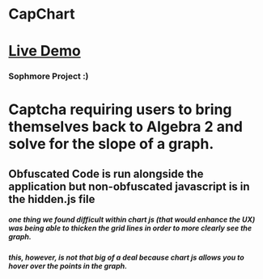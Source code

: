 # CapChart
# [Live Demo](https://joemmalatesta.github.io/CapChart/)
### Sophmore Project :)

# Captcha requiring users to bring themselves back to Algebra 2 and solve for the slope of a graph.
## Obfuscated Code is run alongside the application but non-obfuscated javascript is in the hidden.js file


##### one thing we found difficult within chart js (that would enhance the UX) was being able to thicken the grid lines in order to more clearly see the graph.
##### this, however, is not that big of a deal because chart js allows you to hover over the points in the graph. 